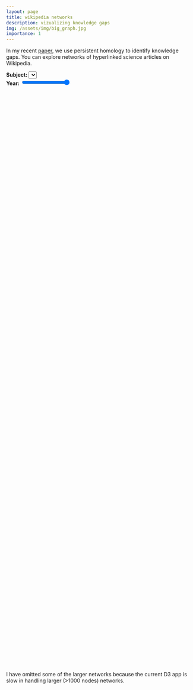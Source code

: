 ```yaml
---
layout: page
title: wikipedia networks
description: vizualizing knowledge gaps
img: /assets/img/big_graph.jpg
importance: 1
---
```


<script src="https://d3js.org/d3.v3.min.js"></script>
<script defer type="text/javascript" src="/assets/js/wikinet_viz.js"></script>

In my recent <a href='http://arxiv.org/abs/2010.08381' target='blank'>paper</a>,
 we use persistent homology to identify knowledge gaps. You can explore networks of hyperlinked science articles on Wikipedia.

<div class="container">
  <div class="row">
    <div class="col">
      <strong>Subject: </strong>
      <select></select>
    </div>
    <div class="col" style="white-space: nowrap; overflow-x: auto; overflow-y: hidden;">
      <strong style="display: inline-block;">Year: </strong>
      <input type="range" id="year_slider" min="0" max="10" value="10" step="1">
      <div id="year_label" style="display: inline-block;"></div>
    </div>
  </div>
</div>

<div style="display: flex; justify-content: center; min-height: 20%; height: auto; flex-shrink: 0;">
  <div class="viz" style="position: relative;"></div>
</div>

<div style="display: flex; justify-content: center; min-height: 20%; height: auto; flex-shrink: 0;">
  <div class="viz_bar" style="position: relative;"></div>
</div>

I have omitted some of the larger networks because the current D3 app is slow in handling larger (>1000 nodes) networks.
